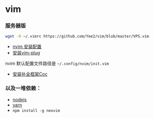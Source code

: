 # vim
### 服务器版
```sh
wget -O ~/.vimrc https://github.com/Yee2/vim/blob/master/VPS.vim
```
- [nvim 安装配置](https://github.com/neovim/neovim/wiki/Installing-Neovim)
- [安装vim-plug](https://github.com/junegunn/vim-plug/wiki/tutorial)

nvim 默认配置文件路径是 `~/.config/nvim/init.vim`

- [安装补全框架Coc](https://github.com/neoclide/coc.nvim/wiki/Install-coc.nvim)

### 以及一堆依赖：
- [nodejs](https://nodejs.org/zh-cn/download/)
- [yarn](https://yarnpkg.com/zh-Hans/)
- `npm install -g neovim`
